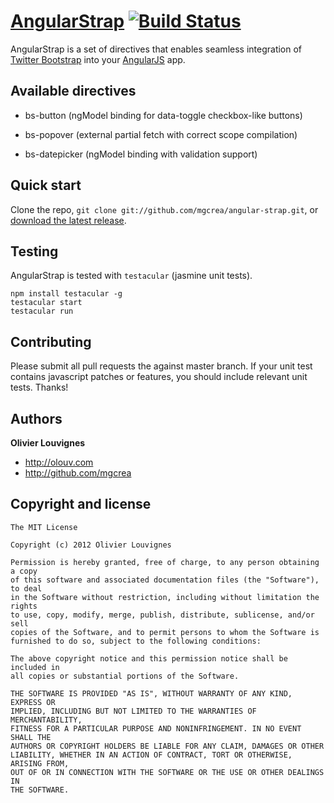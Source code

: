 [AngularStrap](https://github.com/mgcrea/angular-strap) [![Build Status](https://secure.travis-ci.org/mgcrea/angular-strap.png?branch=master)](http://travis-ci.org/#!/mgcrea/angular-strap)
=================

AngularStrap is a set of directives that enables seamless integration of [Twitter Bootstrap](https://twitter.github.com/bootstrap) into your [AngularJS](https://github.com/angular/angular.js) app.

Available directives
--------------------

+ bs-button (ngModel binding for data-toggle checkbox-like buttons)

+ bs-popover (external partial fetch with correct scope compilation)

+ bs-datepicker (ngModel binding with validation support)

Quick start
-----------

Clone the repo, `git clone git://github.com/mgcrea/angular-strap.git`, or [download the latest release](https://github.com/mgcrea/angular-strap/zipball/master).

Testing
-------

AngularStrap is tested with `testacular` (jasmine unit tests).

	npm install testacular -g
	testacular start
	testacular run

Contributing
------------

Please submit all pull requests the against master branch. If your unit test contains javascript patches or features, you should include relevant unit tests. Thanks!

Authors
-------

**Olivier Louvignes**

+ http://olouv.com
+ http://github.com/mgcrea

Copyright and license
---------------------

	The MIT License

	Copyright (c) 2012 Olivier Louvignes

	Permission is hereby granted, free of charge, to any person obtaining a copy
	of this software and associated documentation files (the "Software"), to deal
	in the Software without restriction, including without limitation the rights
	to use, copy, modify, merge, publish, distribute, sublicense, and/or sell
	copies of the Software, and to permit persons to whom the Software is
	furnished to do so, subject to the following conditions:

	The above copyright notice and this permission notice shall be included in
	all copies or substantial portions of the Software.

	THE SOFTWARE IS PROVIDED "AS IS", WITHOUT WARRANTY OF ANY KIND, EXPRESS OR
	IMPLIED, INCLUDING BUT NOT LIMITED TO THE WARRANTIES OF MERCHANTABILITY,
	FITNESS FOR A PARTICULAR PURPOSE AND NONINFRINGEMENT. IN NO EVENT SHALL THE
	AUTHORS OR COPYRIGHT HOLDERS BE LIABLE FOR ANY CLAIM, DAMAGES OR OTHER
	LIABILITY, WHETHER IN AN ACTION OF CONTRACT, TORT OR OTHERWISE, ARISING FROM,
	OUT OF OR IN CONNECTION WITH THE SOFTWARE OR THE USE OR OTHER DEALINGS IN
	THE SOFTWARE.
